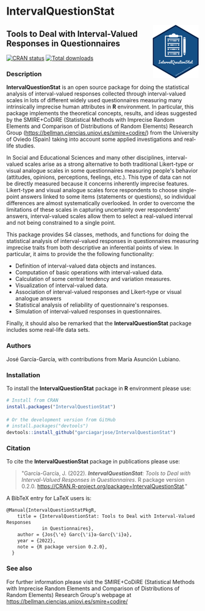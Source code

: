 
# **IntervalQuestionStat**

<img src="man/figures/logo.png" align="right" height="139" />

## Tools to Deal with Interval-Valued Responses in Questionnaires

[![CRAN status](https://www.r-pkg.org/badges/version/IntervalQuestionStat)](https://cran.r-project.org/package=IntervalQuestionStat)
[![Total downloads](https://cranlogs.r-pkg.org/badges/grand-total/IntervalQuestionStat)](https://CRAN.R-project.org/package=IntervalQuestionStat)

### Description
**IntervalQuestionStat** is an open source package for doing the statistical
analysis of interval-valued responses collected through interval-valued scales
in lots of different widely used questionnaires measuring many intrinsically
imprecise human attributes in **R** environment. In particular, this
package implements the theoretical concepts, results, and ideas suggested by the
SMIRE+CoDiRE (Statistical Methods with Imprecise Random Elements and Comparison
of Distributions of Random Elements) Research Group
(https://bellman.ciencias.uniovi.es/smire+codire/) from the University of Oviedo
(Spain) taking into account some applied investigations and real-life studies.

In Social and Educational Sciences and many other disciplines,
interval-valued scales arise as a strong alternative to both traditional
Likert-type or visual analogue scales in some questionnaires measuring
people's behavior (attitudes, opinions, perceptions, feelings, etc.).
This type of data can not be directly measured because it concerns inherently
imprecise features. Likert-type and visual analogue scales force respondents
to choose single-point answers linked to some items (statements or
questions), so individual differences are almost systematically overlooked.
In order to overcome the limitations of these scales in capturing uncertainty
over respondents' answers, interval-valued scales allow them to select a
real-valued interval and not being constrained to a single point.
 
This package provides S4 classes, methods, and functions for doing the
statistical analysis of interval-valued responses in questionnaires measuring
imprecise traits from both descriptive an inferential points of view. In
particular, it aims to provide the the following functionality:

* Definition of interval-valued data objects and instances.
* Computation of basic operations with interval-valued data.
* Calculation of some central tendency and variation measures.
* Visualization of interval-valued data.
* Association of interval-valued responses and Likert-type or visual analogue answers
* Statistical analysis of reliability of questionnaire's responses.
* Simulation of interval-valued responses in questionnaires.

Finally, it should also be remarked that the **IntervalQuestionStat** package
includes some real-life data sets.

### Authors
José García-García, with contributions from María Asunción Lubiano.

### Installation
To install the **IntervalQuestionStat** package in **R** environment please use:

``` r
# Install from CRAN
install.packages("IntervalQuestionStat")

# Or the development version from GitHub
# install.packages("devtools")
devtools::install_github("garciagarjose/IntervalQuestionStat")
```

### Citation
To cite the **IntervalQuestionStat** package in publications please use:

> "García-García, J. (2022). ***IntervalQuestionStat**: Tools to Deal with
Interval-Valued Responses in Questionnaires*. R package version 0.2.0.
https://CRAN.R-project.org/package=IntervalQuestionStat."

A BibTeX entry for LaTeX users is:

```
@Manual{IntervalQuestionStatPkgR,
    title = {IntervalQuestionStat: Tools to Deal with Interval-Valued Responses
             in Questionnaires},
    author = {Jos{\'e} Garc{\'i}a-Garc{\'i}a},
    year = {2022},
    note = {R package version 0.2.0},
  }
```

### See also
For further information please visit the SMIRE+CoDiRE (Statistical Methods with
Imprecise Random Elements and Comparison of Distributions of Random Elements)
Research Group's webpage at https://bellman.ciencias.uniovi.es/smire+codire/
